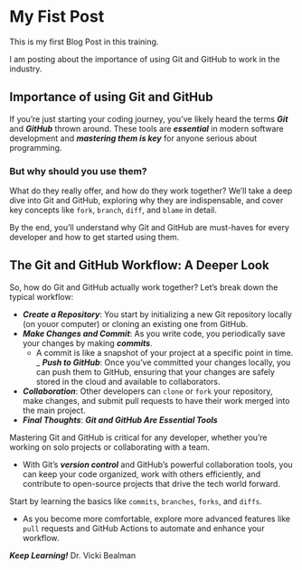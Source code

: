 # My Fist Post

This is my first Blog Post in this training.

I am posting about the importance of using Git and GitHub to work in the industry.

## Importance of using Git and GitHub

If you’re just starting your coding journey, you’ve likely heard the terms ***Git*** and ***GitHub*** thrown around. These tools are ***essential*** in modern software development and ***mastering them is key*** for anyone serious about programming.

### But why should you use them?
What do they really offer, and how do they work together?
We’ll take a deep dive into Git and GitHub, exploring why they are indispensable, and cover key concepts like ```fork```, ```branch```, ```diff```, and ```blame``` in detail.

By the end, you’ll understand why Git and GitHub are must-haves for every developer and how to get started using them.

## The Git and GitHub Workflow: A Deeper Look

So, how do Git and GitHub actually work together? Let’s break down the typical workflow:

- ***Create a Repository***: You start by initializing a new Git repository locally (on youor computer) or cloning an existing one from GitHub.
- ***Make Changes and Commit***: As you write code, you periodically save your changes by making ***commits***.
  - A commit is like a snapshot of your project at a specific point in time.
_ ***Push to GitHub***: Once you’ve committed your changes locally, you can push them to GitHub, ensuring that your changes are safely stored in the cloud and available to collaborators.
- ***Collaboration***: Other developers can ```clone``` or ```fork``` your repository, make changes, and submit pull requests to have their work merged into the main project.
- ***Final Thoughts***: ***Git and GitHub Are Essential Tools***

Mastering Git and GitHub is critical for any developer, whether you’re working on solo projects or collaborating with a team. 
- With Git’s ***version control*** and GitHub’s powerful collaboration tools, you can keep your code organized, work with others efficiently, and contribute to open-source projects that drive the tech world forward.

Start by learning the basics like ```commits```, ```branches```, ```forks```, and ```diffs```. 
- As you become more comfortable, explore more advanced features like ```pull``` requests and GitHub Actions to automate and enhance your workflow.

***Keep Learning!***
Dr. Vicki Bealman
